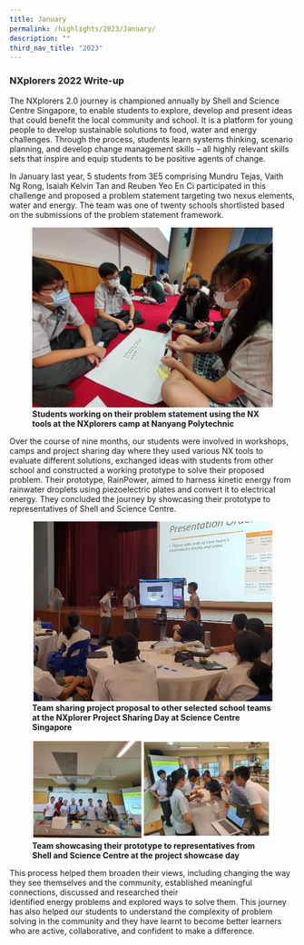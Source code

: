 ```yaml
---
title: January
permalink: /highlights/2023/January/
description: ""
third_nav_title: "2023"
---
```

### NXplorers 2022 Write-up

The NXplorers 2.0 journey is championed annually by Shell and Science Centre Singapore, to enable students to explore, develop and present ideas that could benefit the local community and school. It is a platform for young people to develop sustainable solutions to food, water and energy challenges. Through the process, students learn systems thinking, scenario planning, and develop change management skills – all highly relevant skills sets that inspire and equip students to be positive agents of change.

In January last year, 5 students from 3E5 comprising Mundru Tejas, Vaith Ng Rong, Isaiah Kelvin Tan and Reuben Yeo En Ci participated in this challenge and proposed a problem statement targeting two nexus elements, water and energy. The team was one of twenty schools shortlisted based on the submissions of the problem statement framework.

<figure>
<img src="/images/NXplorers%20photo_1.jpg">
<figcaption> <strong>Students working on their problem statement using the NX tools at the NXplorers camp
at Nanyang Polytechnic</strong> </figcaption>
</figure>

Over the course of nine months, our students were involved in workshops, camps and project sharing day where they used various NX tools to evaluate different solutions, exchanged ideas with students from other school and constructed a working prototype to solve their proposed problem. Their prototype, RainPower, aimed to harness kinetic energy from rainwater droplets using piezoelectric plates and convert it to electrical energy. They concluded the journey by showcasing their prototype to representatives of Shell and Science Centre.

<figure>
<img src="/images/NXplorers%20photo_2.jpg">
<figcaption> <strong>Team sharing project proposal to other selected school teams at the NXplorer Project
Sharing Day at Science Centre Singapore</strong> </figcaption>
</figure>

<figure>
<img src="/images/NXplorers%20photo_3.jpg">
<figcaption> <strong>Team showcasing their prototype to representatives from Shell and Science Centre at the
project showcase day</strong> </figcaption>
</figure>

This process helped them broaden their views, including changing the way they see themselves and the community, established meaningful connections, discussed and researched their identified energy problems and explored ways to solve them. This journey has also helped our students to understand the complexity of problem solving in the community and they have learnt to become better learners who are active, collaborative, and confident to make a difference.

